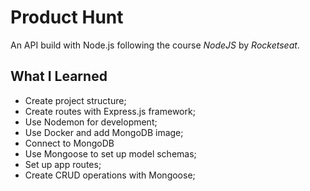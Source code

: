 # Product Hunt 
An API build with Node.js following the course *NodeJS* by *Rocketseat*.

## What I Learned
- Create project structure; 
- Create routes with Express.js framework;
- Use Nodemon for development;
- Use Docker and add MongoDB image;
- Connect to MongoDB
- Use Mongoose to set up model schemas;
- Set up app routes;
- Create CRUD operations with Mongoose;
